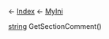 ← [Index](Api-Index) ← [MyIni](VRage.Game.ModAPI.Ingame.Utilities.MyIni)

[string](System.String) GetSectionComment()